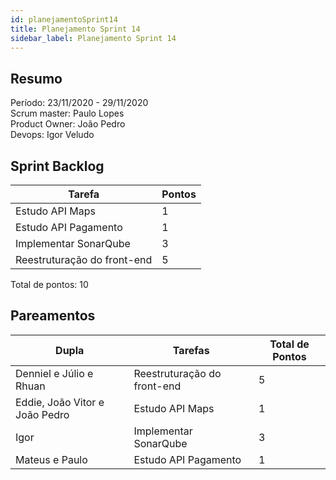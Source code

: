 ```yaml
---
id: planejamentoSprint14
title: Planejamento Sprint 14
sidebar_label: Planejamento Sprint 14
---
```


## Resumo

Período: 23/11/2020 - 29/11/2020 <br>
Scrum master: Paulo Lopes <br>
Product Owner: João Pedro <br>
Devops: Igor Veludo <br>

## Sprint Backlog

| Tarefa | Pontos |
|--------|--------|
| Estudo API Maps | 1 |
| Estudo API Pagamento | 1 |
| Implementar SonarQube | 3 |
| Reestruturação do front-end | 5 |

Total de pontos: 10

## Pareamentos

| Dupla | Tarefas | Total de Pontos |
|-------|---------|-----------------|
| Denniel e Júlio e Rhuan | Reestruturação do front-end | 5 |
| Eddie, João Vitor e João Pedro | Estudo API Maps | 1 |
| Igor | Implementar SonarQube | 3 |
| Mateus e Paulo | Estudo API Pagamento | 1 |

